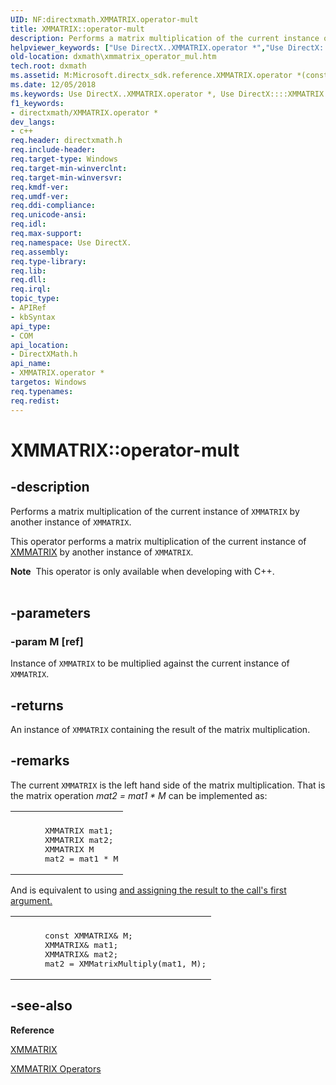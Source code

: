 ```yaml
---
UID: NF:directxmath.XMMATRIX.operator-mult
title: XMMATRIX::operator-mult
description: Performs a matrix multiplication of the current instance of XMMATRIX by another instance of XMMATRIX.helpviewer_keywords: ["Use DirectX..XMMATRIX.operator *","Use DirectX::::XMMATRIX::operator *","XMMATRIX structure [DirectX Math Support APIs]","operator * method","XMMATRIX.operator *","XMMATRIX.operator*","XMMATRIX.operator-mult","XMMATRIX::operator*","XMMATRIX::operator-mult","dxmath.xmmatrix_operator_mul","operator * method [DirectX Math Support APIs]","operator * method [DirectX Math Support APIs]","XMMATRIX structure","operator*"]
old-location: dxmath\xmmatrix_operator_mul.htm
tech.root: dxmath
ms.assetid: M:Microsoft.directx_sdk.reference.XMMATRIX.operator *(const XMMATRIX)
ms.date: 12/05/2018
ms.keywords: Use DirectX..XMMATRIX.operator *, Use DirectX::::XMMATRIX::operator *, XMMATRIX structure [DirectX Math Support APIs],operator * method, XMMATRIX.operator *, XMMATRIX.operator*, XMMATRIX.operator-mult, XMMATRIX::operator*, XMMATRIX::operator-mult, dxmath.xmmatrix_operator_mul, operator * method [DirectX Math Support APIs], operator * method [DirectX Math Support APIs],XMMATRIX structure, operator*
f1_keywords:
- directxmath/XMMATRIX.operator *
dev_langs:
- c++
req.header: directxmath.h
req.include-header: 
req.target-type: Windows
req.target-min-winverclnt: 
req.target-min-winversvr: 
req.kmdf-ver: 
req.umdf-ver: 
req.ddi-compliance: 
req.unicode-ansi: 
req.idl: 
req.max-support: 
req.namespace: Use DirectX.
req.assembly: 
req.type-library: 
req.lib: 
req.dll: 
req.irql: 
topic_type:
- APIRef
- kbSyntax
api_type:
- COM
api_location:
- DirectXMath.h
api_name:
- XMMATRIX.operator *
targetos: Windows
req.typenames: 
req.redist: 
---
```


# XMMATRIX::operator-mult


## -description


Performs a matrix multiplication of the current instance of <code>XMMATRIX</code> by another instance of <code>XMMATRIX</code>.

This operator performs a matrix multiplication of the current instance of <a href="https://msdn.microsoft.com/64dd4128-103b-4d54-98f3-cc908170d81c">XMMATRIX</a> by another instance of <code>XMMATRIX</code>.
<div class="alert"><b>Note</b>  This operator is only available when developing with C++.</div><div> </div>

## -parameters




### -param M [ref]

Instance of <code>XMMATRIX</code>  to be multiplied against the current instance of <code>XMMATRIX</code>.


## -returns



An instance of <code>XMMATRIX</code> containing the result of the matrix multiplication.




## -remarks



The current <code>XMMATRIX</code> is the left hand side of the matrix multiplication.  That is  the matrix operation <i>mat2 =  mat1 * M  </i> can be implemented as:
      

<div class="code"><span codelanguage=""><table>
<tr>
<th></th>
</tr>
<tr>
<td>
<pre>
      XMMATRIX mat1;
      XMMATRIX mat2;
      XMMATRIX M
      mat2 = mat1 * M</pre>
</td>
</tr>
</table></span></div>
And is equivalent to using <a href="https://msdn.microsoft.com/13acd0b4-7fa6-4663-a613-1e63f24aed5f"> and
	 assigning the result to the call's first argument.</a>


<div class="code"><span codelanguage=""><table>
<tr>
<th></th>
</tr>
<tr>
<td>
<pre>
      const XMMATRIX&amp; M;
      XMMATRIX&amp; mat1;
      XMMATRIX&amp; mat2;
      mat2 = XMMatrixMultiply(mat1, M);</pre>
</td>
</tr>
</table></span></div>



## -see-also




<b>Reference</b>



<a href="https://msdn.microsoft.com/64dd4128-103b-4d54-98f3-cc908170d81c">XMMATRIX</a>



<a href="https://msdn.microsoft.com/74deddbd-0472-43fd-8ad6-2e933812eb14">XMMATRIX Operators</a>
 

 


